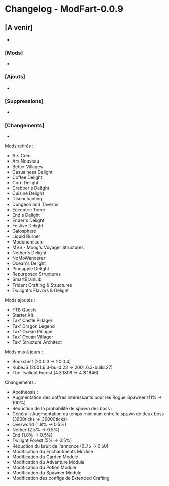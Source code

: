 # Changelog - ModFart-0.0.9

## [A venir]
- 

### [Mods]
- 

### [Ajouts]
- 

### [Suppressions]
- 

### [Changements]
- 

Mods retirés :
- Ars Creo
- Ars Nouveau
- Better Villages
- Casualness Delight
- Coffee Delight
- Corn Delight
- Crabber's Delight
- Cuisine Delight
- Disenchanting
- Dungeon and Taverns
- Eccentric Tome
- End's Delight
- Ender's Delight
- Festive Delight
- Galosphere
- Liquid Burner
- Modonomicon
- MVS - Moog's Voyager Structures
- Nether's Delight
- NoMoWanderer
- Ocean's Delight
- Pineapple Delight
- Repurposed Structures
- SmartBrainLib
- Trident Crafting & Structures
- Twilight's Flavors & Delight

Mods ajoutés :
- FTB Quests
- Starter Kit
- Tax' Castle Pillager
- Tax' Dragon Legend
- Tax' Ocean Pillager
- Tax' Ocean Villager
- Tax' Structure Architect

Mods mis à jours :
- Bookshelf (20.0.3 -> 20.0.4)
- KubeJS (2001.6.3-build.23 -> 2001.6.3-build.27)
- The Twilight Forest (4.3.1809 -> 4.3.1846)

Changements :
- Apotheosis :
 - Augmentation des coffres intéressants pour les Rogue Spawner (11% -> 100%)
 - Réduction de la probabilité de spawn des boss :
  - Général : Augmentation du temps minimum entre le spawn de deux boss (3600ticks -> 36000ticks)
  - Overworld (1.8% -> 0.5%)
  - Nether (2.5% -> 0.5%)
  - End (1.8% -> 0.5%)
  - Twilight Forest (5% -> 0.5%)
 - Réduction du bruit de l'annonce (0.75 -> 0.50)
 - Modification du Enchantments Module
 - Modification du Garden Module
 - Modification du Adventure Module
 - Modification du Potion Module
 - Modification du Spawner Module
- Modification des configs de Extended Crafting